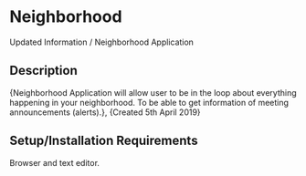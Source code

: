 # Neighborhood

Updated Information / Neighborhood Application

## Description
  
{Neighborhood Application will allow user to be in the loop about everything happening in your neighborhood. To be able to get information of meeting announcements (alerts).}, {Created 5th April 2019}
 
## Setup/Installation Requirements
  
  Browser and text editor.
